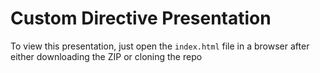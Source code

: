 Custom Directive Presentation
=============================

To view this presentation, just open the `index.html` file in a browser after either downloading the ZIP or cloning the repo
